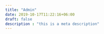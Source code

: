 ```yaml
---
title: "Admin"
date: 2019-10-17T11:22:16+06:00
draft: false
description : "this is a meta description"
---
```

























